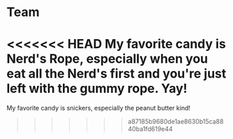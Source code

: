 # Team

<<<<<<< HEAD
My favorite candy is Nerd's Rope, especially when you eat all the Nerd's first and you're just left with the gummy rope. Yay!
=======
My favorite candy is snickers, especially the peanut butter kind!
>>>>>>> a87185b9680de1ae8630b15ca8840ba1fd619e44
